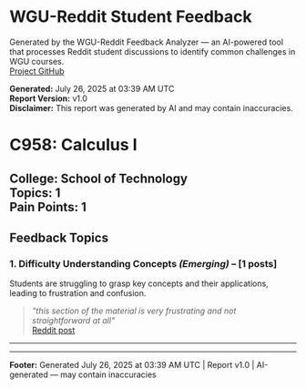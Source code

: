 # WGU-Reddit Student Feedback

Generated by the WGU-Reddit Feedback Analyzer — an AI-powered tool that processes Reddit student discussions to identify common challenges in WGU courses.  
[Project GitHub](https://wgudataninja.github.io/wgu-reddit-monitoring-pipeline/)

**Generated:** July 26, 2025 at 03:39 AM UTC  
**Report Version:** v1.0  
**Disclaimer:** This report was generated by AI and may contain inaccuracies.  
# C958: Calculus I
**College:** School of Technology  
**Topics:** 1  
**Pain Points:** 1  
---
## Feedback Topics
### 1. Difficulty Understanding Concepts _(Emerging)_ – [1 posts]
Students are struggling to grasp key concepts and their applications, leading to frustration and confusion.  
> _"this section of the material is very frustrating and not straightforward at all"_  
> [Reddit post](https://reddit.com/comments/1m04xzp)  
---
---
**Footer:** Generated July 26, 2025 at 03:39 AM UTC | Report v1.0 | AI-generated — may contain inaccuracies  